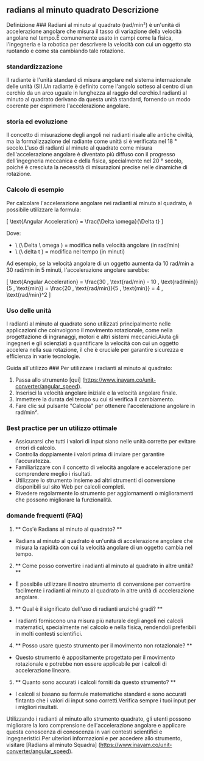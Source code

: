 ## radians al minuto quadrato Descrizione

Definizione ###
Radiani al minuto al quadrato (rad/min²) è un'unità di accelerazione angolare che misura il tasso di variazione della velocità angolare nel tempo.È comunemente usato in campi come la fisica, l'ingegneria e la robotica per descrivere la velocità con cui un oggetto sta ruotando e come sta cambiando tale rotazione.

### standardizzazione
Il radiante è l'unità standard di misura angolare nel sistema internazionale delle unità (SI).Un radiante è definito come l'angolo sotteso al centro di un cerchio da un arco uguale in lunghezza al raggio del cerchio.I radianti al minuto al quadrato derivano da questa unità standard, fornendo un modo coerente per esprimere l'accelerazione angolare.

### storia ed evoluzione
Il concetto di misurazione degli angoli nei radianti risale alle antiche civiltà, ma la formalizzazione del radiante come unità si è verificata nel 18 ° secolo.L'uso di radianti al minuto al quadrato come misura dell'accelerazione angolare è diventato più diffuso con il progresso dell'ingegneria meccanica e della fisica, specialmente nel 20 ° secolo, poiché è cresciuta la necessità di misurazioni precise nelle dinamiche di rotazione.

### Calcolo di esempio
Per calcolare l'accelerazione angolare nei radianti al minuto al quadrato, è possibile utilizzare la formula:

\[ \text{Angular Acceleration} = \frac{\Delta \omega}{\Delta t} \]

Dove:
- \ (\ Delta \ omega \) = modifica nella velocità angolare (in rad/min)
- \ (\ delta t \) = modifica nel tempo (in minuti)

Ad esempio, se la velocità angolare di un oggetto aumenta da 10 rad/min a 30 rad/min in 5 minuti, l'accelerazione angolare sarebbe:

\[ \text{Angular Acceleration} = \frac{30 \, \text{rad/min} - 10 \, \text{rad/min}}{5 \, \text{min}} = \frac{20 \, \text{rad/min}}{5 \, \text{min}} = 4 \, \text{rad/min}^2 \]

### Uso delle unità
I radianti al minuto al quadrato sono utilizzati principalmente nelle applicazioni che coinvolgono il movimento rotazionale, come nella progettazione di ingranaggi, motori e altri sistemi meccanici.Aiuta gli ingegneri e gli scienziati a quantificare la velocità con cui un oggetto accelera nella sua rotazione, il che è cruciale per garantire sicurezza e efficienza in varie tecnologie.

Guida all'utilizzo ###
Per utilizzare i radianti al minuto al quadrato:
1. Passa allo strumento [qui] (https://www.inayam.co/unit-converter/angular_speed).
2. Inserisci la velocità angolare iniziale e la velocità angolare finale.
3. Immettere la durata del tempo su cui si verifica il cambiamento.
4. Fare clic sul pulsante "Calcola" per ottenere l'accelerazione angolare in rad/min².

### Best practice per un utilizzo ottimale
- Assicurarsi che tutti i valori di input siano nelle unità corrette per evitare errori di calcolo.
- Controlla doppiamente i valori prima di inviare per garantire l'accuratezza.
- Familiarizzare con il concetto di velocità angolare e accelerazione per comprendere meglio i risultati.
- Utilizzare lo strumento insieme ad altri strumenti di conversione disponibili sul sito Web per calcoli completi.
- Rivedere regolarmente lo strumento per aggiornamenti o miglioramenti che possono migliorare la funzionalità.

### domande frequenti (FAQ)

1. ** Cos'è Radians al minuto al quadrato? **
- Radians al minuto al quadrato è un'unità di accelerazione angolare che misura la rapidità con cui la velocità angolare di un oggetto cambia nel tempo.

2. ** Come posso convertire i radianti al minuto al quadrato in altre unità? **
- È possibile utilizzare il nostro strumento di conversione per convertire facilmente i radianti al minuto al quadrato in altre unità di accelerazione angolare.

3. ** Qual è il significato dell'uso di radianti anziché gradi? **
- I radianti forniscono una misura più naturale degli angoli nei calcoli matematici, specialmente nel calcolo e nella fisica, rendendoli preferibili in molti contesti scientifici.

4. ** Posso usare questo strumento per il movimento non rotazionale? **
- Questo strumento è appositamente progettato per il movimento rotazionale e potrebbe non essere applicabile per i calcoli di accelerazione lineare.

5. ** Quanto sono accurati i calcoli forniti da questo strumento? **
- I calcoli si basano su formule matematiche standard e sono accurati fintanto che i valori di input sono corretti.Verifica sempre i tuoi input per i migliori risultati.

Utilizzando i radianti al minuto allo strumento quadrato, gli utenti possono migliorare la loro comprensione dell'accelerazione angolare e applicare questa conoscenza di conoscenza in vari contesti scientifici e ingegneristici.Per ulteriori informazioni e per accedere allo strumento, visitare [Radians al minuto Squadra] (https://www.inayam.co/unit-converter/angular_speed).